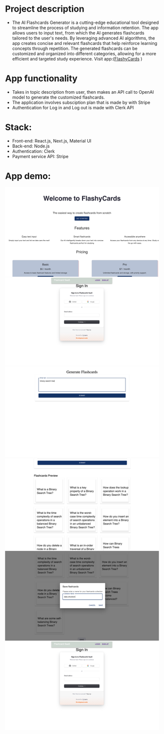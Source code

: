 # Project description
- The AI Flashcards Generator is a cutting-edge educational tool designed to streamline the process of studying and information retention. The app allows users to input text, from which the AI generates flashcards tailored to the user's needs. By leveraging advanced AI algorithms, the app creates concise and relevant flashcards that help reinforce learning concepts through repetition. The generated flashcards can be customized and organized into different categories, allowing for a more efficient and targeted study experience.
  Visit app:([FlashyCards](https://flashcards-saas-l8nkdv7c1-vuongs-projects-4f3141ac.vercel.app) )

# App functionality
- Takes in topic description from user, then makes an API call to OpenAI model to generate the customized flashcards.
- The application involves subsciption plan that is made by with Stripe
- Authentication for Log in and Log out is made with Clerk API

# Stack:
- Front-end: React.js, Next.js, Material UI
- Back-end: Node.js
- Authentication: Clerk
- Payment service API: Stripe

# App demo:
![Home Page](demo1.png)
![Log in](demo5.png)
![Input text](demo2.png)
![Generate cards](demo3.png)
![Save cards](demo4.png)
![Display collections](demo5.png)
